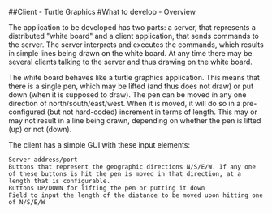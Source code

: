 ##Client - Turtle Graphics
#What to develop - Overview

The application to be developed has two parts: a server, that represents a distributed "white board" and a client application, that sends commands to the server. The server interprets and executes the commands, which results in simple lines being drawn on the white board. At any time there may be several clients talking to the server and thus drawing on the white board.

The white board behaves like a turtle graphics application. This means that there is a single pen, which may be lifted (and thus does not draw) or put down (when it is supposed to draw). The pen can be moved in any one direction of north/south/east/west. When it is moved, it will do so in a pre-configured (but not hard-coded) increment in terms of length. This may or may not result in a line being drawn, depending on whether the pen is lifted (up) or not (down).

The client has a simple GUI with these input elements:

    Server address/port
    Buttons that represent the geographic directions N/S/E/W. If any one of these buttons is hit the pen is moved in that direction, at a length that is configurable.
    Buttons UP/DOWN for lifting the pen or putting it down
    Field to input the length of the distance to be moved upon hitting one of N/S/E/W
